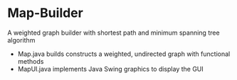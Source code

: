 # Map-Builder
A weighted graph builder with shortest path and minimum spanning tree algorithm

- Map.java builds constructs a weighted, undirected graph with functional methods
- MapUI.java implements Java Swing graphics to display the GUI
